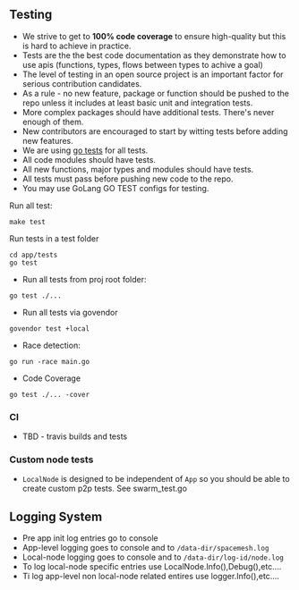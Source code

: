 ## Testing

- We strive to get to **100% code coverage** to ensure high-quality but this is hard to achieve in practice.
- Tests are the the best code documentation as they demonstrate how to use apis (functions, types, flows between types to achive a goal)
- The level of testing in an open source project is an important factor for serious contribution candidates.
- As a rule - no new feature, package or function should be pushed to the repo unless it includes at least basic unit and integration tests.
- More complex packages should have additional tests. There's never enough of them.
- New contributors are encouraged to start by witting tests before adding new features.
- We are using [go tests](https://golang.org/pkg/testing/) for all tests.
- All code modules should have tests.
- All new functions, major types and modules should have tests.
- All tests must pass before pushing new code to the repo.
- You may use GoLang GO TEST configs for testing.

Run all test:
```
make test
```

Run tests in a test folder

```
cd app/tests
go test
```

- Run all tests from proj root folder:
```
go test ./...
```

- Run all tests via govendor
```
govendor test +local
```

- Race detection:

```
go run -race main.go
```

- Code Coverage
```
go test ./... -cover
```

### CI
- TBD - travis builds and tests

### Custom node tests
- `LocalNode` is designed to be independent of `App` so you should be able to create custom p2p tests. See swarm_test.go


## Logging System
- Pre app init log entries go to console
- App-level logging goes to console and to  `/data-dir/spacemesh.log`
- Local-node logging goes to console and to `/data-dir/log-id/node.log`
- To log local-node specific entries use LocalNode.Info(),Debug(),etc....
- Ti log app-level non local-node related entires use logger.Info(),etc....